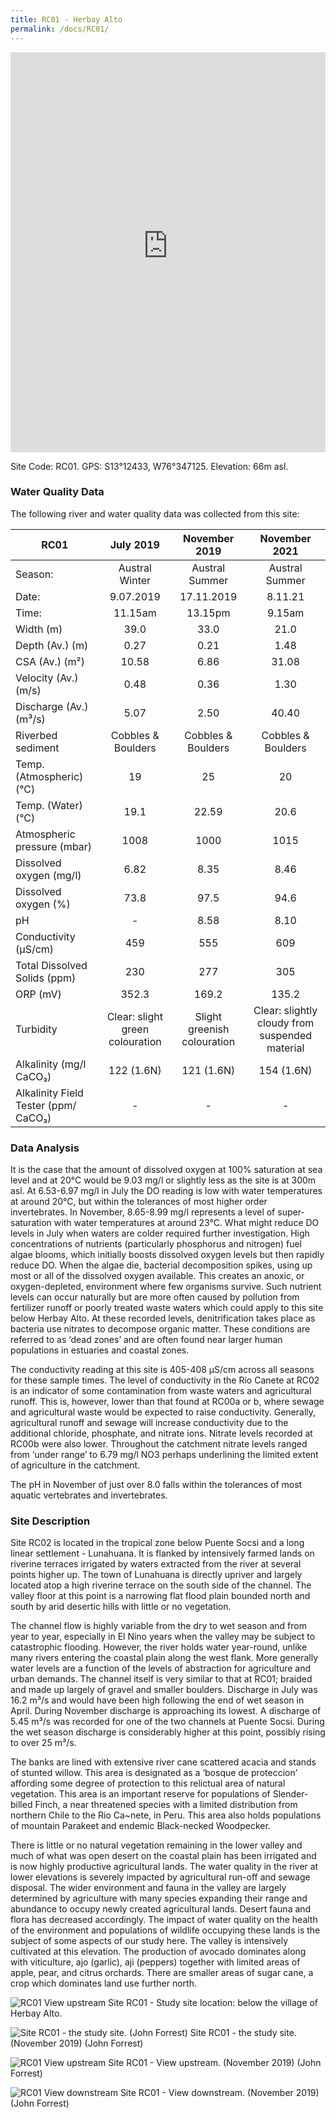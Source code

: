 ```yaml
---
title: RC01 - Herbay Alto
permalink: /docs/RC01/
---
```


<iframe width="100%" height="640" allowfullscreen style="border-style:none;" src="https://cavep-undc-hosting.netlify.com/sites/RC01/app-files/"></iframe>


Site Code: RC01.  GPS: S13°12433, W76°347125. Elevation:
66m asl.

### Water Quality Data

The following river and water quality data was collected from this site:

|     RC01                                    |                July 2019               |            November 2019           |                       November 2021                     |
|---------------------------------------------|:--------------------------------------:|:----------------------------------:|:-------------------------------------------------------:|
|     Season:                                 |              Austral Winter            |            Austral Summer          |                      Austral Summer                     |
|     Date:                                   |                9.07.2019               |              17.11.2019            |                          8.11.21                        |
|     Time:                                   |                 11.15am                |               13.15pm              |                          9.15am                         |
|     Width (m)                               |                   39.0                 |                 33.0               |                           21.0                          |
|     Depth (Av.) (m)                         |                   0.27                 |                 0.21               |                           1.48                          |
|     CSA (Av.) (m²)                          |                  10.58                 |                 6.86               |                           31.08                         |
|     Velocity (Av.) (m/s)                    |                   0.48                 |                 0.36               |                           1.30                          |
|     Discharge (Av.) (m³/s)                  |                   5.07                 |                 2.50               |                           40.40                         |
|     Riverbed sediment                       |            Cobbles & Boulders          |         Cobbles & Boulders         |                    Cobbles & Boulders                   |
|     Temp. (Atmospheric) (°C)                |                    19                  |                  25                |                            20                           |
|     Temp. (Water) (°C)                      |                   19.1                 |                22.59               |                           20.6                          |
|     Atmospheric pressure (mbar)             |                   1008                 |                 1000               |                           1015                          |
|     Dissolved oxygen (mg/l)                 |                   6.82                 |                 8.35               |                           8.46                          |
|     Dissolved oxygen (%)                    |                   73.8                 |                 97.5               |                           94.6                          |
|     pH                                      |                    -                   |                 8.58               |                           8.10                          |
|     Conductivity (µS/cm)                    |                   459                  |                 555                |                            609                          |
|     Total Dissolved Solids (ppm)            |                   230                  |                 277                |                            305                          |
|     ORP (mV)                                |                  352.3                 |                169.2               |                           135.2                         |
|     Turbidity                               |     Clear: slight green colouration    |     Slight greenish colouration    |     Clear: slightly cloudy from   suspended material    |
|     Alkalinity (mg/l CaCO₃)                 |                122 (1.6N)              |              121 (1.6N)            |                        154 (1.6N)                       |
|     Alkalinity Field Tester (ppm/ CaCO₃)    |                    -                   |                  -                 |                             -                           |

### Data Analysis
It is the case that the amount of dissolved oxygen at 100% saturation at sea level and at 20°C would be 9.03 mg/l or slightly less as the site is at 300m asl. At 6.53-6.97 mg/l in July the DO reading is low with water temperatures at around 20°C, but within the tolerances of most higher order invertebrates. In November, 8.65-8.99 mg/l represents a level of super-saturation with water temperatures at around 23°C. What might reduce DO levels in July when waters are colder required further investigation. High concentrations of nutrients (particularly phosphorus and nitrogen) fuel algae blooms, which initially boosts dissolved oxygen levels but then rapidly reduce DO. When the algae die, bacterial decomposition spikes, using up most or all of the dissolved oxygen available. This creates an anoxic, or oxygen-depleted, environment where few organisms survive. Such nutrient levels can occur naturally but are more often caused by pollution from fertilizer runoff or poorly treated waste waters which could apply to this site below Herbay Alto. At these recorded levels, denitrification takes place as bacteria use nitrates to decompose organic matter. These conditions are referred to as ‘dead zones’ and are often found near larger human populations in estuaries and coastal zones. 

The conductivity reading at this site is 405-408 µS/cm across all seasons for these sample times. The level of conductivity in the Rio Canete at RC02 is an indicator of some contamination from waste waters and agricultural runoff. This is, however, lower than that found at RC00a or b, where sewage and agricultural waste would be expected to raise conductivity. Generally, agricultural runoff and sewage will increase conductivity due to the additional chloride, phosphate, and nitrate ions. Nitrate levels recorded at RC00b were also lower. Throughout the catchment nitrate levels ranged from ‘under range’ to 6.79 mg/l NO3 perhaps underlining the limited extent of agriculture in the catchment.

The pH in November of just over 8.0 falls within the tolerances of most aquatic vertebrates and invertebrates.

### Site Description
Site RC02 is located in the tropical zone below Puente Socsi and a long linear settlement - Lunahuana. It is flanked by intensively farmed lands on riverine terraces irrigated by waters extracted from the river at several points higher up. The town of Lunahuana is directly upriver and largely located atop a high riverine terrace on the south side of the channel. The valley floor at this point is a narrowing flat flood plain bounded north and south by arid desertic hills with little or no vegetation.

The channel flow is highly variable from the dry to wet season and from year to year, especially in El Nino years when the valley may be subject to catastrophic flooding. However, the river holds water year-round, unlike many rivers entering the coastal plain along the west flank. More generally water levels are a function of the levels of abstraction for agriculture and urban demands. The channel itself is very similar to that at RC01; braided and made up largely of gravel and smaller boulders.
  Discharge in July was 16.2 m³/s and would have been high following the end of wet season in April. During November discharge is approaching its lowest. A discharge of 5.45 m³/s was recorded for one of the two channels at Puente Socsi. During the wet season discharge is considerably higher at this point, possibly rising to over 25 m³/s. 

The banks are lined with extensive river cane scattered acacia and stands of stunted willow. This area is designated as a ‘bosque de proteccion’ affording some degree of protection to this relictual area of natural vegetation. This area is an important reserve for populations of Slender-billed Finch, a near threatened species with a limited distribution from northern Chile to the Rio Ca\~nete, in Peru. This area also holds populations of mountain Parakeet and endemic Black-necked Woodpecker. 

There is little or no natural vegetation remaining in the lower valley and much of what was open desert on the coastal plain has been irrigated and is now highly productive agricultural lands. The water quality in the river at lower elevations is severely impacted by agricultural run-off and sewage disposal. The wider environment and fauna in the valley are largely determined by agriculture with many species expanding their range and abundance to occupy newly created agricultural lands. Desert fauna and flora has decreased accordingly. The impact of water quality on the health of the environment and populations of wildlife occupying these lands is the subject of some aspects of our study here. The valley is intensively cultivated at this elevation. The production of avocado dominates along with viticulture, ajo (garlic), aji (peppers) together with limited areas of apple, pear, and citrus orchards. There are smaller areas of sugar cane, a crop which dominates land use further north. 


![RC01 View upstream](/assets/SiteDescriptions/RC01/RC01HerbaAlto.jpg)
Site RC01 - Study site location: below the village of Herbay Alto. 


![Site RC01 - the study site. (John Forrest)](/assets/SiteDescriptions/RC01/RC01Studysite.JPG)
Site RC01 - the study site. (November 2019) (John Forrest)


![RC01 View upstream](/assets/SiteDescriptions/RC01/RC01Viewupstream.JPG)
Site RC01 - View upstream. (November 2019) (John Forrest)


![RC01 View downstream](/assets/SiteDescriptions/RC01/RC01Viewdownstream.JPG)
Site RC01 - View downstream. (November 2019) (John Forrest)
